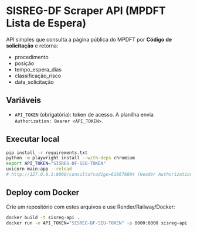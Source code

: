 # SISREG-DF Scraper API (MPDFT Lista de Espera)

API simples que consulta a página pública do MPDFT por **Código de solicitação** e retorna:
- procedimento
- posição
- tempo_espera_dias
- classificação_risco
- data_solicitação

## Variáveis
- `API_TOKEN` (obrigatória): token de acesso. A planilha envia `Authorization: Bearer <API_TOKEN>`.

## Executar local
```bash
pip install -r requirements.txt
python -m playwright install --with-deps chromium
export API_TOKEN="SISREG-DF-SEU-TOKEN"
uvicorn main:app --reload
# http://127.0.0.1:8000/consulta?codigo=616676804 (Header Authorization: Bearer SISREG-DF-SEU-TOKEN)
```

## Deploy com Docker
Crie um repositório com estes arquivos e use Render/Railway/Docker:
```bash
docker build -t sisreg-api .
docker run -e API_TOKEN="SISREG-DF-SEU-TOKEN" -p 8000:8000 sisreg-api
```